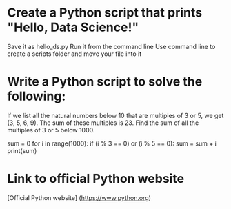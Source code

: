 # Create a Python script that prints "Hello, Data Science!"
Save it as hello_ds.py
Run it from the command line
Use command line to create a scripts folder and move your file into it

# Write a Python script to solve the following:
If we list all the natural numbers below 10 that are multiples of 3 or 5, we get (3, 5, 6, 9). The sum of these multiples is 23. Find the sum of all the multiples of 3 or 5 below 1000.

sum = 0
for i in range(1000):
    if (i % 3 == 0) or (i % 5 == 0):
        sum = sum + i
print(sum)

# Link to official Python website
[Official Python website] (https://www.python.org)

